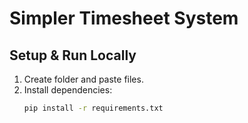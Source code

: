 # Simpler Timesheet System

## Setup & Run Locally
1. Create folder and paste files.
2. Install dependencies:
   ```bash
   pip install -r requirements.txt
